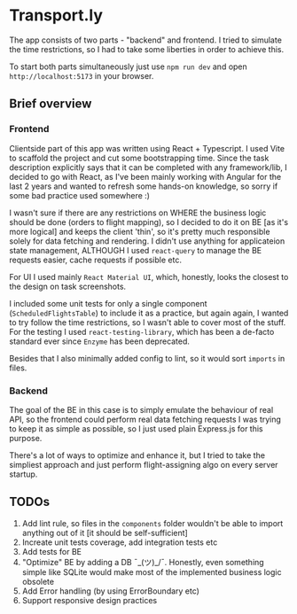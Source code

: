 # Transport.ly

The app consists of two parts - "backend" and frontend. I tried to simulate the time restrictions, so I had to take some liberties in order to achieve this.

To start both parts simultaneously just use `npm run dev` and open `http://localhost:5173` in your browser.

## Brief overview

### Frontend

Clientside part of this app was written using React + Typescript. I used Vite to scaffold the project and cut some bootstrapping time. Since the task description explicitly says that it can be completed with any framework/lib, I decided to go with React, as I've been mainly working with Angular for the last 2 years and wanted to refresh some hands-on knowledge, so sorry if some bad practice used somewhere :)

I wasn't sure if there are any restrictions on WHERE the business logic should be done (orders to flight mapping), so I decided to do it on BE [as it's more logical] and keeps the client 'thin', so it's pretty much responsible solely for data fetching and rendering. I didn't use anything for applicateion state management, ALTHOUGH I used `react-query` to manage the BE requests easier, cache requests if possible etc.

For UI I used mainly `React Material UI`, which, honestly, looks the closest to the design on task screenshots.

I included some unit tests for only a single component (`ScheduledFlightsTable`) to include it as a practice, but again again, I wanted to try follow the time restrictions, so I wasn't able to cover most of the stuff. For the testing I used `react-testing-library`, which has been a de-facto standard ever since `Enzyme` has been deprecated.

Besides that I also minimally added config to lint, so it would sort `imports` in files.

### Backend

The goal of the BE in this case is to simply emulate the behaviour of real API, so the frontend could perform real data fetching requests
I was trying to keep it as simple as possible, so I just used plain Express.js for this purpose.

There's a lot of ways to optimize and enhance it, but I tried to take the simpliest approach and just perform flight-assigning algo on every server startup.

## TODOs

1. Add lint rule, so files in the `components` folder wouldn't be able to import anything out of it [it should be self-sufficient]
2. Increate unit tests coverage, add integration tests etc
3. Add tests for BE
4. "Optimize" BE by adding a DB ¯\_(ツ)\_/¯. Honestly, even something simple like SQLite would make most of the implemented business logic obsolete
5. Add Error handling (by using ErrorBoundary etc)
6. Support responsive design practices
